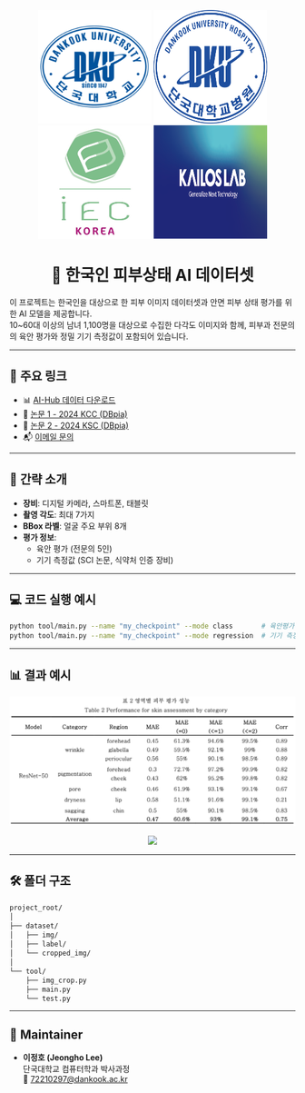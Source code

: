 <p align="center">
  <img src="assets/dku.png" height="200", width = "200">
  <img src="assets/dku_hos.svg" height="200", width = "200">
  <img src="assets/iec.jpg" height="200", width = "200">
  <img src="assets/kairos.png" height="200", width = "200">
</p>

<h1 align="center">👋 한국인 피부상태 AI 데이터셋</h1>

이 프로젝트는 한국인을 대상으로 한 피부 이미지 데이터셋과 안면 피부 상태 평가를 위한 AI 모델을 제공합니다.  
10~60대 이상의 남녀 1,100명을 대상으로 수집한 다각도 이미지와 함께, 피부과 전문의의 육안 평가와 정밀 기기 측정값이 포함되어 있습니다.

---

## 📂 주요 링크

- 📊 [AI-Hub 데이터 다운로드](https://www.aihub.or.kr/aihubdata/data/view.do?currMenu=&topMenu=&aihubDataSe=data&dataSetSn=71645)
- 📄 [논문 1 - 2024 KCC (DBpia)](https://www.dbpia.co.kr/journal/articleDetail?nodeId=NODE11862094)
- 📄 [논문 2 - 2024 KSC (DBpia)](https://www.dbpia.co.kr/journal/articleDetail?nodeId=NODE12041791)
- 📬 [이메일 문의](mailto:72210297@dankook.ac.kr)

---

## 🧠 간략 소개

- **장비**: 디지털 카메라, 스마트폰, 태블릿
- **촬영 각도**: 최대 7가지
- **BBox 라벨**: 얼굴 주요 부위 8개
- **평가 정보**:
  - 육안 평가 (전문의 5인)
  - 기기 측정값 (SCI 논문, 식약처 인증 장비)

---

## 💻 코드 실행 예시

```bash
python tool/main.py --name "my_checkpoint" --mode class       # 육안평가
python tool/main.py --name "my_checkpoint" --mode regression  # 기기 측정값
```

---

## 📊 결과 예시

<p align="center">
  <img src="assets/table1.png" width="700">
</p>

<p align="center">
  <img src="assets/figure2.png" width="700">
</p>

---

## 🛠 폴더 구조

```
project_root/
│
├── dataset/
│   ├── img/
│   ├── label/
│   └── cropped_img/
│
└── tool/
    ├── img_crop.py
    ├── main.py
    └── test.py
```

---

## 👤 Maintainer

- **이정호 (Jeongho Lee)**  
  단국대학교 컴퓨터학과 박사과정  
  📧 [72210297@dankook.ac.kr](mailto:72210297@dankook.ac.kr)
